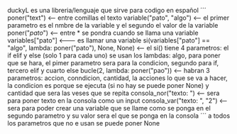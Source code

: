 duckyL es una libreria/lenguaje que sirve para codigo en español
´´´
poner("text") <-- entre comillas el texto
variable("pato", "algo") <-- el primer parametro es el nmbre de la variable y el segundo el valor de la variable
poner("*pato*") <-- entre * se pondra cuando se llama una variable
variables["pato"] <--- es llamar una variable
si(variables["pato"] == "algo", lambda: poner("pato"), None, None) <-- el si() tiene 4 parametros: el if elif y else (solo 1 para cada uno) se usan los lambdas: algo, para poner que se hara, el pimer parametro sera para la condicion, segundo para if, tercero elif y cuarto else
bucle(2, lambda: poner("pao")) <-- habran 3 parametros: accion, conndicion, cantidad, la acciones lo que se va a hacer, la condicion es porque se ejecuta (si no hay se puede poner None) y cantidad que sera las veses que se repita
consola_nor("texto: ") <-- sera para poner texto en la consola como un input
consola_var("texto: ", "2") <-- sera para poder crear una variable que se llame como se ponga en el segundo parametro y su valor sera el que se ponga en la consola
´´´
a todos los parametros que no e usan se puede poner None
